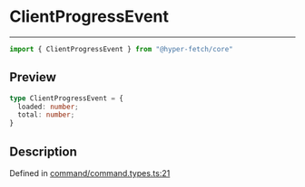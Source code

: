 

# ClientProgressEvent

<div class="api-docs__separator" data-reactroot="">

---

</div><div class="api-docs__import" data-reactroot="">

```ts
import { ClientProgressEvent } from "@hyper-fetch/core"
```

</div><div class="api-docs__section">

## Preview

</div><div class="api-docs__preview type">

```ts
type ClientProgressEvent = {
  loaded: number; 
  total: number; 
}
```

</div><div class="api-docs__section">

## Description

</div><div class="api-docs__description"><span class="api-docs__do-not-parse">



</span></div><p class="api-docs__definition">

Defined in [command/command.types.ts:21](https://github.com/BetterTyped/hyper-fetch/blob/0bdb96c0/packages/core/src/command/command.types.ts#L21)

</p>
